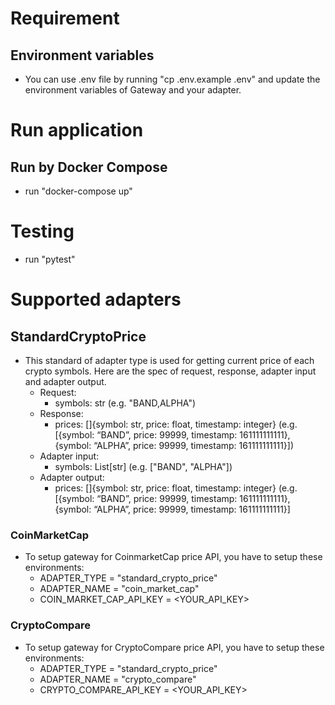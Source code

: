 # Requirement

## Environment variables

- You can use .env file by running "cp .env.example .env" and update the environment variables of Gateway and your adapter.

# Run application

## Run by Docker Compose

- run "docker-compose up"

# Testing

- run "pytest"

# Supported adapters

## StandardCryptoPrice

- This standard of adapter type is used for getting current price of each crypto symbols. Here are the spec of request, response, adapter input and adapter output.
  - Request:
    - symbols: str (e.g. "BAND,ALPHA")
  - Response:
    - prices: []{symbol: str, price: float, timestamp: integer} (e.g. [{symbol: “BAND”, price: 99999, timestamp: 161111111111}, {symbol: “ALPHA”, price: 99999, timestamp: 161111111111}])
  - Adapter input:
    - symbols: List[str] (e.g. ["BAND", "ALPHA"])
  - Adapter output:
    - prices: []{symbol: str, price: float, timestamp: integer} (e.g. [{symbol: “BAND”, price: 99999, timestamp: 161111111111}, {symbol: “ALPHA”, price: 99999, timestamp: 161111111111}]

### CoinMarketCap

- To setup gateway for CoinmarketCap price API, you have to setup these environments:
  - ADAPTER_TYPE = "standard_crypto_price"
  - ADAPTER_NAME = "coin_market_cap"
  - COIN_MARKET_CAP_API_KEY = <YOUR_API_KEY>

### CryptoCompare

- To setup gateway for CryptoCompare price API, you have to setup these environments:
  - ADAPTER_TYPE = "standard_crypto_price"
  - ADAPTER_NAME = "crypto_compare"
  - CRYPTO_COMPARE_API_KEY = <YOUR_API_KEY>
